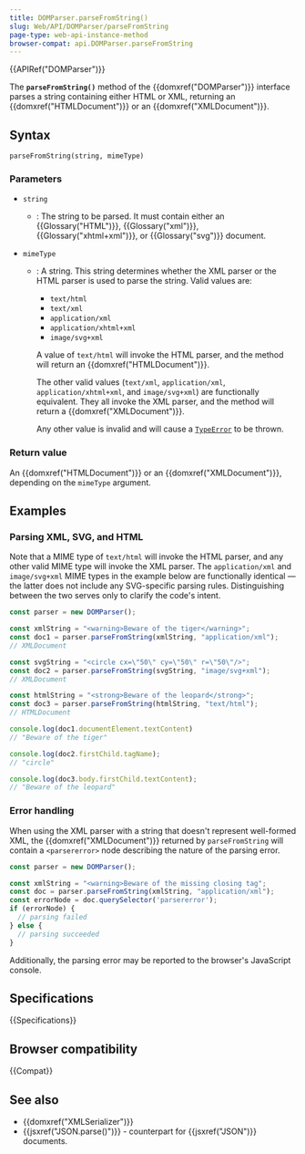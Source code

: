 ```yaml
---
title: DOMParser.parseFromString()
slug: Web/API/DOMParser/parseFromString
page-type: web-api-instance-method
browser-compat: api.DOMParser.parseFromString
---
```


{{APIRef("DOMParser")}}

The **`parseFromString()`** method of the {{domxref("DOMParser")}} interface parses a string containing either HTML or XML, returning an {{domxref("HTMLDocument")}} or an {{domxref("XMLDocument")}}.

## Syntax

```js-nolint
parseFromString(string, mimeType)
```

### Parameters

- `string`
  - : The string to be parsed. It must contain either an
    {{Glossary("HTML")}}, {{Glossary("xml")}}, {{Glossary("xhtml+xml")}}, or
    {{Glossary("svg")}} document.
- `mimeType`

  - : A string. This string determines whether the XML parser or the HTML parser is used to parse the string. Valid values are:

    - `text/html`
    - `text/xml`
    - `application/xml`
    - `application/xhtml+xml`
    - `image/svg+xml`

    A value of `text/html` will invoke the HTML parser, and the method will return an {{domxref("HTMLDocument")}}.

    The other valid values (`text/xml`, `application/xml`, `application/xhtml+xml`, and `image/svg+xml`) are functionally equivalent. They all invoke the XML parser, and the method will return a {{domxref("XMLDocument")}}.

    Any other value is invalid and will cause a [`TypeError`](/en-US/docs/Web/JavaScript/Reference/Global_Objects/TypeError) to be thrown.

### Return value

An {{domxref("HTMLDocument")}} or an {{domxref("XMLDocument")}}, depending on the
`mimeType` argument.

## Examples

### Parsing XML, SVG, and HTML

Note that a MIME type of `text/html` will invoke the HTML parser, and any other valid MIME type will invoke the XML parser. The `application/xml` and `image/svg+xml` MIME types in the example below are functionally identical — the latter does not include any SVG-specific parsing rules. Distinguishing between the two serves only to clarify the code's intent.

```js
const parser = new DOMParser();

const xmlString = "<warning>Beware of the tiger</warning>";
const doc1 = parser.parseFromString(xmlString, "application/xml");
// XMLDocument

const svgString = "<circle cx=\"50\" cy=\"50\" r=\"50\"/>";
const doc2 = parser.parseFromString(svgString, "image/svg+xml");
// XMLDocument

const htmlString = "<strong>Beware of the leopard</strong>";
const doc3 = parser.parseFromString(htmlString, "text/html");
// HTMLDocument

console.log(doc1.documentElement.textContent)
// "Beware of the tiger"

console.log(doc2.firstChild.tagName);
// "circle"

console.log(doc3.body.firstChild.textContent);
// "Beware of the leopard"
```

### Error handling

When using the XML parser with a string that doesn't represent well-formed XML, the {{domxref("XMLDocument")}} returned by `parseFromString` will contain a `<parsererror>` node describing the nature of the parsing error.

```js
const parser = new DOMParser();

const xmlString = "<warning>Beware of the missing closing tag";
const doc = parser.parseFromString(xmlString, "application/xml");
const errorNode = doc.querySelector('parsererror');
if (errorNode) {
  // parsing failed
} else {
  // parsing succeeded
}
```

Additionally, the parsing error may be reported to the browser's JavaScript console.

## Specifications

{{Specifications}}

## Browser compatibility

{{Compat}}

## See also

- {{domxref("XMLSerializer")}}
- {{jsxref("JSON.parse()")}} - counterpart for {{jsxref("JSON")}} documents.

